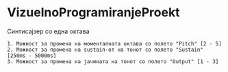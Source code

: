 # VizuelnoProgramiranjeProekt

Синтисајзер со една октава 

	1. Можност за промена на моменталната октава со полето "Pitch" [2 - 5]
	2. Можност за промена на sustain-от на тонот со полето "Sustain" [250ms - 5000ms]
	3. Можност за промена на јачината на тонот со полето "Output" [1 - 3]
